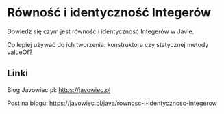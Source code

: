 # Równość i identyczność Integerów

Dowiedz się czym jest równość i identyczność Integerów w Javie.

Co lepiej używać do ich tworzenia: konstruktora czy statycznej metody valueOf?

## Linki

Blog Javowiec.pl: https://javowiec.pl

Post na blogu: https://javowiec.pl/java/rownosc-i-identycznosc-integerow